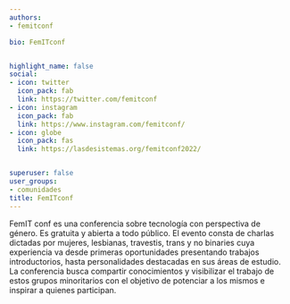 ```yaml
---
authors:
- femitconf

bio: FemITconf


highlight_name: false
social:
- icon: twitter
  icon_pack: fab
  link: https://twitter.com/femitconf
- icon: instagram
  icon_pack: fab
  link: https://www.instagram.com/femitconf/
- icon: globe
  icon_pack: fas
  link: https://lasdesistemas.org/femitconf2022/


superuser: false
user_groups: 
- comunidades
title: FemITconf
---
```


FemIT conf es una conferencia sobre tecnología con perspectiva de género. Es gratuita y abierta a todo público. El evento consta de charlas dictadas por mujeres, lesbianas, travestis, trans y no binaries cuya experiencia va desde primeras oportunidades presentando trabajos introductorios, hasta personalidades destacadas en sus áreas de estudio. La conferencia busca compartir conocimientos y visibilizar el trabajo de estos grupos minoritarios con el objetivo de potenciar a los mismos e inspirar a quienes participan.